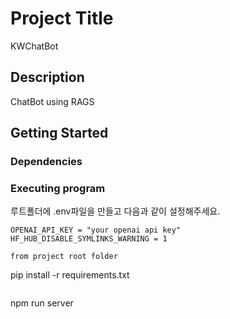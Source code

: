 # Project Title

KWChatBot

## Description

ChatBot using RAGS

## Getting Started

### Dependencies

### Executing program

루트폴더에 .env파일을 만들고 다음과 같이 설정해주세요.
```
OPENAI_API_KEY = "your openai api key"
HF_HUB_DISABLE_SYMLINKS_WARNING = 1
```

```
from project root folder
```
pip install -r requirements.txt
```
```
npm run server
```
